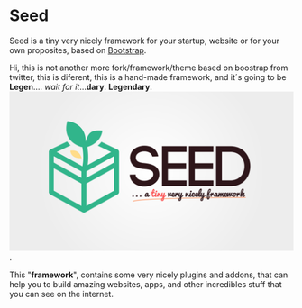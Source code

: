 Seed
====

Seed is a tiny very nicely framework for your startup, website or for your own proposites, based on [Bootstrap](http://getbootstrap.com "Twitter Bootstrap").

Hi, this is not another more fork/framework/theme based on boostrap from twitter, this is diferent, this is a hand-made framework, and it´s going to be **Legen**.... *wait for it*...**dary**. **Legendary**.
![Seed - a tiny very nicely framework](https://raw.githubusercontent.com/sergiom23/seed/master/design/logo.png).

This "**framework**", contains some very nicely plugins and addons, that can help you to build amazing websites, apps, and other incredibles stuff that you can see on the internet.